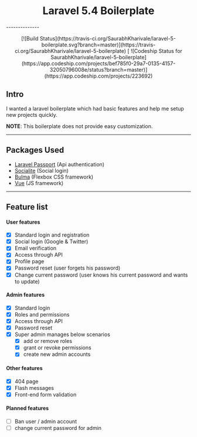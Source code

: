 <h1 align="center">Laravel 5.4 Boilerplate</h1>
--------------
<p align="center">
[![Build Status](https://travis-ci.org/SaurabhKharivale/laravel-5-boilerplate.svg?branch=master)](https://travis-ci.org/SaurabhKharivale/laravel-5-boilerplate)
[ ![Codeship Status for SaurabhKharivale/laravel-5-boilerplate](https://app.codeship.com/projects/bef785f0-29a7-0135-4157-32050796008e/status?branch=master)](https://app.codeship.com/projects/223692)
</p>

## Intro

I wanted a laravel boilerplate which had basic features and help me setup new projects quickly.

**NOTE**: This boilerplate does not provide easy customization.

---

## Packages Used
- [Laravel Passport](https://laravel.com/docs/5.4/passport) (Api authentication)
- [Socialite](https://github.com/laravel/socialite) (Social login)
- [Bulma](http://bulma.io) (Flexbox CSS framework)
- [Vue](https://vuejs.org) (JS framework)

---

## Feature list

#### User features
- [x] Standard login and registration
- [x] Social login (Google & Twitter)
- [x] Email verification
- [x] Access through API
- [x] Profile page
- [x] Password reset (user forgets his password)
- [x] Change current password (user knows his current password and wants to update)

#### Admin features
- [x] Standard login
- [x] Roles and permissions
- [x] Access through API
- [x] Password reset
- [x] Super admin manages below scenarios
  - [x] add or remove roles
  - [x] grant or revoke permissions
  - [x] create new admin accounts

#### Other features
- [x] 404 page
- [x] Flash messages
- [x] Front-end form validation

#### Planned features
- [ ] Ban user / admin account
- [ ] change current password for admin

